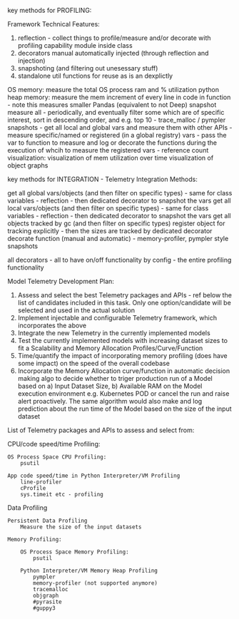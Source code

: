 key methods for PROFILING:

Framework Technical Features:

1. reflection - collect things to profile/measure and/or decorate with profiling capability 
    module
    inside class
2. decorators
    manual
    automatically injected (through reflection and injection)
3. snapshoting (and filtering out unesessary stuff)
4. standalone util functions for reuse as is an dexplictly 

OS memory:
    measure the total OS process ram and % utilization
python heap memory:
    measure the mem increment of every line in code in function - note this measures smaller Pandas (equivalent to not Deep)
    snapshot measure all - periodically, and eventually filter some which are of specific interest, sort in descending order, and e.g. top 10
        - trace_malloc / pympler snapshots
        - get all local and global vars and measure them with other APIs
    - measure specific/named or registered (in a global registry) vars - pass the var to function to measure and log or decorate the functions during the 
    execution of whcih to measure the registered vars
    - reference count
visualization:
    visualization of mem utilization over time
    visualization of object graphs

key methods for INTEGRATION - Telemetry Integration Methods:

get all global vars/objects (and then filter on specific types) - same for class variables - reflection - then dedicated decorator to snapshot the vars
get all local vars/objects (and then filter on specific types) - same for class variables - reflection - then dedicated decorator to snapshot the vars
get all objects tracked by gc (and then filter on specific types)
register object for tracking explicitly - then the sizes are tracked by dedicated decorator 
decorate function (manual and automatic) - memory-profiler, pympler style snapshots

all decorators - all to have on/off functionality by config - the entire profiling functionality

Model Telemetry Development Plan:

1. Assess and select the best Telemetry packages and APIs - ref below the list of candidates included in this task. Only one option/candidate
will be selected and used in the actual solution
2. Implement injectable and configurable Telemetry framework, which incorporates the above
3. Integrate the new Telemetry in the currently implemented models
4. Test the currently implemented models with increasing dataset sizes to fit a Scalability and Memory Allocation Profiles/Curve/Function 
5. Time/quantify the impact of incorporating memory profiling (does have some impact) on the speed of the overall codebase 
6. Incorporate the Memory Allocation curve/function in automatic decision making algo to decide whether to triger production run of a Model based
on a) Input Dataset Size, b) Available RAM on the Model execution environment e.g. Kubernetes POD or cancel the run and raise alert proactively.
The same algorithm would also make and log prediction about the run time of the Model based on the size of the input dataset

List of Telemetry packages and APIs to assess and select from:

CPU/code speed/time Profiling:

    OS Process Space CPU Profiling:
        psutil

    App code speed/time in Python Interpreter/VM Profiling
        line-profiler
        cProfile
        sys.timeit etc - profiling

Data Profiling

    Persistent Data Profiling
        Measure the size of the input datasets

    Memory Profiling:
        
        OS Process Space Memory Profiling:
            psutil

        Python Interpreter/VM Memory Heap Profiling
            pympler
            memory-profiler (not supported anymore)
            tracemalloc
            objgraph
            #pyrasite
            #guppy3
    
